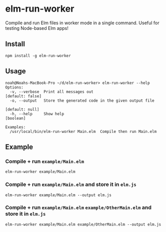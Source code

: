# elm-run-worker

Compile and run Elm files in worker mode in a single command. 
Useful for testing Node-based Elm apps!

## Install

```
npm install -g elm-run-worker
```

## Usage

```
noah@Noahs-MacBook-Pro ~/d/elm-run-worker> elm-run-worker --help
Options:
  -v, --verbose  Print all messages out                         [default: false]
  -o, --output   Store the generated code in the given output file
                                                                 [default: null]
  -h, --help     Show help                                             [boolean]

Examples:
  /usr/local/bin/elm-run-worker Main.elm  Compile then run Main.elm
```


## Example

### Compile + run `example/Main.elm` 

```
elm-run-worker example/Main.elm
```


### Compile + run `example/Main.elm` and store it in `elm.js`

```
elm-run-worker example/Main.elm --output elm.js
```


### Compile + run `example/Main.elm` `example/OtherMain.elm` and store it in `elm.js`

```
elm-run-worker example/Main.elm example/OtherMain.elm --output elm.js
```